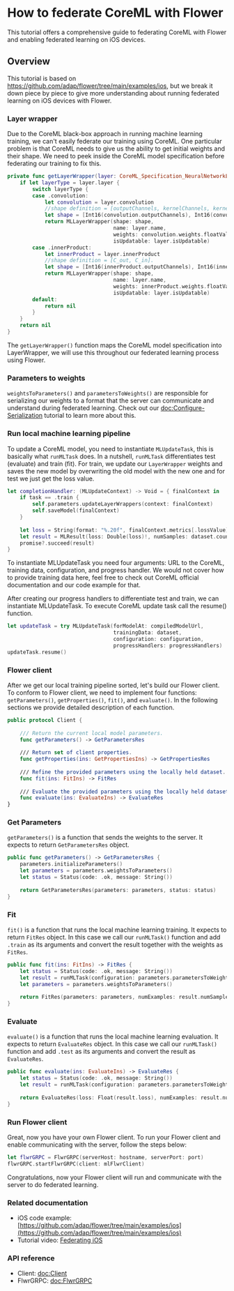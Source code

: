 # How to federate CoreML with Flower

This tutorial offers a comprehensive guide to federating CoreML with Flower and enabling federated learning on iOS devices.

## Overview

This tutorial is based on https://github.com/adap/flower/tree/main/examples/ios, but we break it down piece by piece to give more understanding about running federated learning on iOS devices with Flower.

### Layer wrapper

Due to the CoreML black-box approach in running machine learning training, we can't easily federate our training using CoreML. One particular problem is that CoreML needs to give us the ability to get initial weights and their shape. We need to peek inside the CoreML model specification before federating our training to fix this.

```swift
private func getLayerWrapper(layer: CoreML_Specification_NeuralNetworkLayer) -> MLLayerWrapper? {
    if let layerType = layer.layer {
        switch layerType {
        case .convolution:
            let convolution = layer.convolution
            //shape definition = [outputChannels, kernelChannels, kernelHeight, kernelWidth]
            let shape = [Int16(convolution.outputChannels), Int16(convolution.kernelChannels), Int16(convolution.kernelSize[0]), Int16(convolution.kernelSize[1])]
            return MLLayerWrapper(shape: shape,
                                  name: layer.name,
                                  weights: convolution.weights.floatValue,
                                  isUpdatable: layer.isUpdatable)
        case .innerProduct:
            let innerProduct = layer.innerProduct
            //shape definition = [C_out, C_in].
            let shape = [Int16(innerProduct.outputChannels), Int16(innerProduct.inputChannels)]
            return MLLayerWrapper(shape: shape,
                                  name: layer.name,
                                  weights: innerProduct.weights.floatValue,
                                  isUpdatable: layer.isUpdatable)
        default:
            return nil
        }
    }
    return nil
}
```

The `getLayerWrapper()` function maps the CoreML model specification into LayerWrapper, we will use this throughout our federated learning process using Flower.

### Parameters to weights

`weightsToParameters()` and `parametersToWeights()` are responsible for serializing our weights to a format that the server can communicate and understand during federated learning. Check out our <doc:Configure-Serialization> tutorial to learn more about this.


### Run local machine learning pipeline

To update a CoreML model, you need to instantiate `MLUpdateTask`, this is basically what `runMLTask` does. In a nutshell, `runMLTask` differentiates test (evaluate) and train (fit). For train, we update our `LayerWrapper` weights and saves the new model by overwriting the old model with the new one and for test we just get the loss value. 

```swift
let completionHandler: (MLUpdateContext) -> Void = { finalContext in
    if task == .train {
        self.parameters.updateLayerWrappers(context: finalContext)
        self.saveModel(finalContext)
    }
    
    let loss = String(format: "%.20f", finalContext.metrics[.lossValue] as! Double)
    let result = MLResult(loss: Double(loss)!, numSamples: dataset.count, accuracy: (1.0 - Double(loss)!) * 100)
    promise?.succeed(result)
}
```

To instantiate MLUpdateTask you need four arguments: URL to the CoreML, training data, configuration, and progress handler. We would not cover how to provide training data here, feel free to check out CoreML official documentation and our code example for that.

After creating our progress handlers to differentiate test and train, we can instantiate MLUpdateTask. To execute CoreML update task call the resume() function.

```swift
let updateTask = try MLUpdateTask(forModelAt: compiledModelUrl,
                                  trainingData: dataset,
                                  configuration: configuration,
                                  progressHandlers: progressHandlers)
updateTask.resume()
```

### Flower client

After we get our local training pipeline sorted, let's build our Flower client. To conform to Flower client, we need to implement four functions: `getParameters()`, `getProperties()`, `fit()`, and `evaluate()`. In the following sections we provide detailed description of each function.

```swift
public protocol Client {
    
    /// Return the current local model parameters.
    func getParameters() -> GetParametersRes
    
    /// Return set of client properties.
    func getProperties(ins: GetPropertiesIns) -> GetPropertiesRes
    
    /// Refine the provided parameters using the locally held dataset.
    func fit(ins: FitIns) -> FitRes
    
    /// Evaluate the provided parameters using the locally held dataset.
    func evaluate(ins: EvaluateIns) -> EvaluateRes
}
```

### Get Parameters

`getParameters()` is a function that sends the weights to the server. It expects to return `GetParametersRes` object.

```swift
public func getParameters() -> GetParametersRes {
    parameters.initializeParameters()
    let parameters = parameters.weightsToParameters()
    let status = Status(code: .ok, message: String())
    
    return GetParametersRes(parameters: parameters, status: status)
}
```

### Fit

`fit()` is a function that runs the local machine learning training. It expects to return `FitRes` object. In this case we call our `runMLTask()` function and add `.train` as its arguments and convert the result together with the weights as `FitRes`.

```swift
public func fit(ins: FitIns) -> FitRes {
    let status = Status(code: .ok, message: String())
    let result = runMLTask(configuration: parameters.parametersToWeights(parameters: ins.parameters), task: .train)
    let parameters = parameters.weightsToParameters()
    
    return FitRes(parameters: parameters, numExamples: result.numSamples, status: status)
}
```

### Evaluate

`evaluate()` is a function that runs the local machine learning evaluation. It expects to return `EvaluateRes` object. In this case we call our `runMLTask()` function and add `.test` as its arguments and convert the result as `EvaluateRes`.

```swift
public func evaluate(ins: EvaluateIns) -> EvaluateRes {
    let status = Status(code: .ok, message: String())
    let result = runMLTask(configuration: parameters.parametersToWeights(parameters: ins.parameters), task: .test)
    
    return EvaluateRes(loss: Float(result.loss), numExamples: result.numSamples, status: status)
}
```

### Run Flower client

Great, now you have your own Flower client. To run your Flower client and enable communicating with the server, follow the steps below:

```swift
let flwrGRPC = FlwrGRPC(serverHost: hostname, serverPort: port)
flwrGRPC.startFlwrGRPC(client: mlFlwrClient)
```

Congratulations, now your Flower client will run and communicate with the server to do federated learning.


### Related documentation
- iOS code example: [https://github.com/adap/flower/tree/main/examples/ios](https://github.com/adap/flower/tree/main/examples/ios)
- Tutorial video: [Federating iOS](https://www.youtube.com/watch?v=5v8hJhKDv20&pp=ygUOZmVkZXJhdGluZyBpb3M%3D)

### API reference
- Client: <doc:Client>
- FlwrGRPC: <doc:FlwrGRPC>

